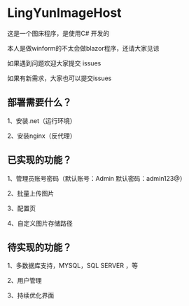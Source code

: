 # LingYunImageHost

这是一个图床程序，是使用C# 开发的

本人是做winform的不太会做blazor程序，还请大家见谅

如果遇到问题欢迎大家提交 issues

如果有新需求，大家也可以提交issues

## 部署需要什么？

1、安装.net（运行环境）

2、安装nginx（反代理）

## 已实现的功能？

1、管理员账号密码（默认账号：Admin 默认密码：admin123@）

2、批量上传图片

3、配置页

4、自定义图片存储路径

## 待实现的功能？

1、多数据库支持，MYSQL，SQL SERVER ，等

2、用户管理

3、持续优化界面



